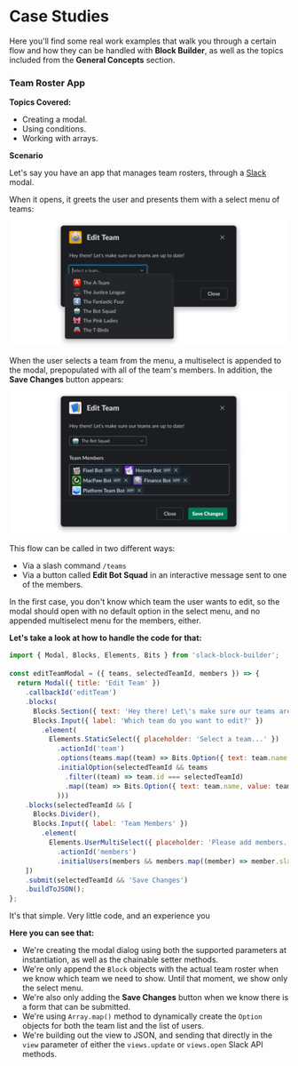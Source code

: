 # Case Studies

Here you'll find some real work examples that walk you through a certain flow and how they can be handled with **Block Builder**, as well as the topics included from the **General Concepts** section. 

### Team Roster App

**Topics Covered:**

* Creating a modal.
* Using conditions.
* Working with arrays.

**Scenario**

Let's say you have an app that manages team rosters, through a [Slack](https://slack.com) modal. 

When it opens, it greets the user and presents them with a select menu of teams: 

![Modal Without Team Roster](resources/images/advanced-menu.png)

When the user selects a team from the menu, a multiselect is appended to the modal, prepopulated with all of the team's members. In addition, the **Save Changes** button appears: 

![Modal Without Team Roster](resources/images/advanced-menu-with-users.png)

This flow can be called in two different ways: 

* Via a slash command `/teams`
* Via a button called **Edit Bot Squad** in an interactive message sent to one of the members. 

In the first case, you don't know which team the user wants to edit, so the modal should open with no default option in the select menu, and no appended multiselect menu for the members, either.

**Let's take a look at how to handle the code for that:**

```javascript
import { Modal, Blocks, Elements, Bits } from 'slack-block-builder';

const editTeamModal = ({ teams, selectedTeamId, members }) => {
  return Modal({ title: 'Edit Team' })
    .callbackId('editTeam')
    .blocks(
      Blocks.Section({ text: 'Hey there! Let\'s make sure our teams are up to date!' }),
      Blocks.Input({ label: 'Which team do you want to edit?' })
        .element(
          Elements.StaticSelect({ placeholder: 'Select a team...' })
            .actionId('team')
            .options(teams.map((team) => Bits.Option({ text: team.name, value: team.id })))
            .initialOption(selectedTeamId && teams
              .filter((team) => team.id === selectedTeamId) 
              .map((team) => Bits.Option({ text: team.name, value: team.id }))[0]
            )))
    .blocks(selectedTeamId && [
      Blocks.Divider(),
      Blocks.Input({ label: 'Team Members' })
        .element(
          Elements.UserMultiSelect({ placeholder: 'Please add members...' })
            .actionId('members')
            .initialUsers(members && members.map((member) => member.slackId))),
    ])
    .submit(selectedTeamId && 'Save Changes')
    .buildToJSON();
};
```

It's that simple. Very little code, and an experience you 

**Here you can see that:**

* We're creating the modal dialog using both the supported parameters at instantiation, as well as the chainable setter methods.
* We're only append the `Block` objects with the actual team roster when we know which team we need to show. Until that moment, we show only the select menu.
* We're also only adding the **Save Changes** button when we know there is a form that can be submitted.  
* We're using `Array.map()` method to dynamically create the `Option` objects for both the team list and the list of users.
* We're building out the view to JSON, and sending that directly in the `view` parameter of either the `views.update` or `views.open` Slack API methods.
